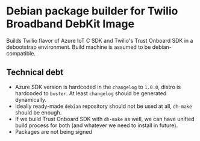 # Debian package builder for Twilio Broadband DebKit Image

Builds Twilio flavor of Azure IoT C SDK and Twilio's Trust Onboard SDK in a debootstrap environment. Build machine is assumed to be debian-compatible.

## Technical debt
  * Azure SDK version is hardcoded in the `changelog` to `1.0.0`, distro is hardcoded to `buster`. At least `changelog` should be generated dynamically.
  * Ideally ready-made `debian` repository should not be used at all, `dh-make` should be enough.
  * If we build Trust Onboard SDK with `dh-make` as well, we can have unified build process for both (and whatever we need to install in future).
  * Packages are not being signed
